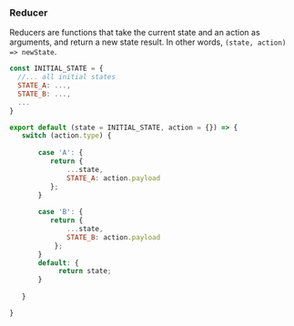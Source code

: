 ### Reducer

Reducers are functions that take the current state and an action as arguments, and return a new state result. 
In other words, ```(state, action) => newState```.


```js
const INITIAL_STATE = {
  //... all initial states
  STATE_A: ...,
  STATE_B: ...,
  ...
}

export default (state = INITIAL_STATE, action = {}) => {
   switch (action.type) {
   
       case 'A': {
          return {
              ...state,
              STATE_A: action.payload
          };
       }
       
       case 'B': {
          return {
              ...state,
              STATE_B: action.payload
           };
       }
       default: {
            return state;
       }
         
   }

}

```
